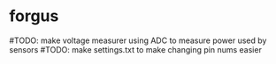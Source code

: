 # forgus

#TODO: make voltage measurer using ADC to measure power used by sensors
#TODO: make settings.txt to make changing pin nums easier
